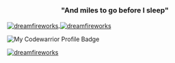 <h3 align="center">"And miles to go before I sleep"</h3>

<a href="https://www.linkedin.com/in/serhan-eraslan/" target="_blank">
  <img align="center" src="https://github-readme-streak-stats.herokuapp.com/?user=dreamfireworks&theme=dark" alt="dreamfireworks" />
</a>

<a href="https://www.linkedin.com/in/serhan-eraslan/" target="_blank">
  <img align="center" src="https://github-readme-stats.vercel.app/api/top-langs?username=dreamfireworks&show_icons=true&locale=en&layout=compact&theme=dark&hide=jupyter%20notebook" alt="dreamfireworks" />
</a> 

![My Codewarrior Profile Badge](https://www.codewars.com/users/DreamFireworks/badges/small)
<br>

<a href="https://www.linkedin.com/in/serhan-eraslan/" target="_blank" align="left">
  <img src="https://komarev.com/ghpvc/?username=dreamfireworks&label=Profile%20views&color=0e75b6&style=flat" alt="dreamfireworks" />
</a>

<!-- ![Metrics](https://metrics.lecoq.io/DreamFireworks?template=classic&activity=1&isocalendar=1&stars=1&activity.limit=5&activity.days=14&activity.filter=all&isocalendar.duration=undefined&stars.limit=4&config.timezone=Europe%2FIstanbul&config.animated=true) -->
